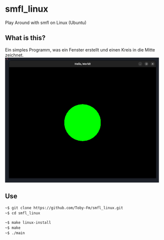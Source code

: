 # smfl_linux

Play Around with smfl on Linux (Ubuntu)

## What is this?

Ein simples Programm, was ein Fenster erstellt und einen Kreis in die Mitte zeichnet.
<img src="./img/cpp_smfl_linux_ubuntu.png">

## Use


```bash
~$ git clone https://github.com/Toby-Fm/smfl_linux.git
~$ cd smfl_linux
```

```bash
~$ make linux-install
~$ make
~$ ./main
```
